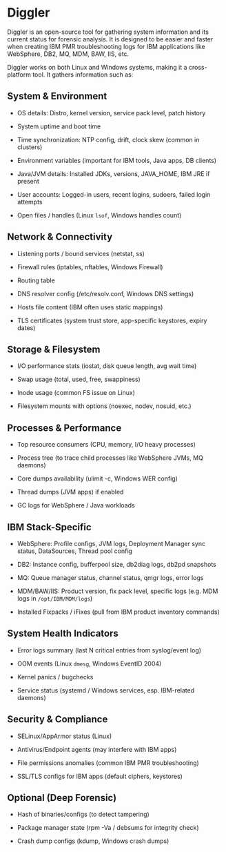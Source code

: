 # Diggler

Diggler is an open-source tool for gathering system information and its current status for forensic analysis. It is designed to be easier and faster when creating IBM PMR troubleshooting logs for IBM applications like WebSphere, DB2, MQ, MDM, BAW, IIS, etc. 

Diggler works on both Linux and Windows systems, making it a cross-platform tool. It gathers information such as:


## System & Environment

- OS details: Distro, kernel version, service pack level, patch history

- System uptime and boot time

- Time synchronization: NTP config, drift, clock skew (common in clusters)

- Environment variables (important for IBM tools, Java apps, DB clients)

- Java/JVM details: Installed JDKs, versions, JAVA_HOME, IBM JRE if present

- User accounts: Logged-in users, recent logins, sudoers, failed login attempts

- Open files / handles (Linux `lsof`, Windows handles count)


## Network & Connectivity

- Listening ports / bound services (netstat, ss)

- Firewall rules (iptables, nftables, Windows Firewall)

- Routing table

- DNS resolver config (/etc/resolv.conf, Windows DNS settings)

- Hosts file content (IBM often uses static mappings)

- TLS certificates (system trust store, app-specific keystores, expiry dates)


## Storage & Filesystem

- I/O performance stats (iostat, disk queue length, avg wait time)

- Swap usage (total, used, free, swappiness)

- Inode usage (common FS issue on Linux)

- Filesystem mounts with options (noexec, nodev, nosuid, etc.)


## Processes & Performance

- Top resource consumers (CPU, memory, I/O heavy processes)

- Process tree (to trace child processes like WebSphere JVMs, MQ daemons)

- Core dumps availability (ulimit -c, Windows WER config)

- Thread dumps (JVM apps) if enabled

- GC logs for WebSphere / Java workloads


## IBM Stack-Specific

- WebSphere: Profile configs, JVM logs, Deployment Manager sync status, DataSources, Thread pool config

- DB2: Instance config, bufferpool size, db2diag logs, db2pd snapshots

- MQ: Queue manager status, channel status, qmgr logs, error logs

- MDM/BAW/IIS: Product version, fix pack level, specific logs (e.g. MDM logs in `/opt/IBM/MDM/logs`)

- Installed Fixpacks / iFixes (pull from IBM product inventory commands)


## System Health Indicators

- Error logs summary (last N critical entries from syslog/event log)

- OOM events (Linux `dmesg`, Windows EventID 2004)

- Kernel panics / bugchecks

- Service status (systemd / Windows services, esp. IBM-related daemons)


## Security & Compliance

- SELinux/AppArmor status (Linux)

- Antivirus/Endpoint agents (may interfere with IBM apps)

- File permissions anomalies (common IBM PMR troubleshooting)

- SSL/TLS configs for IBM apps (default ciphers, keystores)


## Optional (Deep Forensic)

- Hash of binaries/configs (to detect tampering)

- Package manager state (rpm -Va / debsums for integrity check)

- Crash dump configs (kdump, Windows crash dumps)
